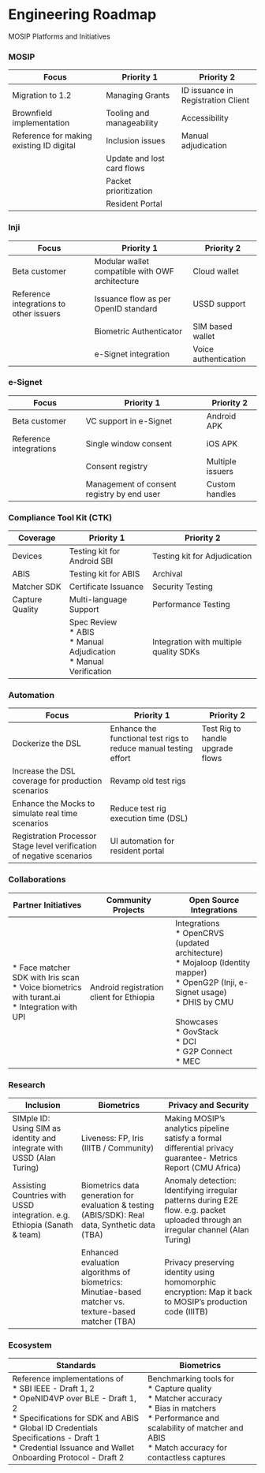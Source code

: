 # Engineering Roadmap

MOSIP Platforms and Initiatives

### MOSIP

|        Focus       |    Priority 1     |     Priority 2     |
|--------------------|-------------------|--------------------|
|Migration to 1.2    |   Managing Grants | ID issuance in Registration Client|
|Brownfield implementation|Tooling and manageability| Accessibility|
|Reference for making existing ID digital|Inclusion issues|Manual adjudication|
||Update and lost card flows||
||Packet prioritization||
||Resident Portal||


### Inji

|        Focus       |    Priority 1     |     Priority 2     |
|--------------------|-------------------|--------------------|
|Beta customer|Modular wallet compatible with OWF architecture|Cloud wallet|
|Reference integrations to other issuers|Issuance flow as per OpenID standard|USSD support|
||Biometric Authenticator|SIM based wallet|
||e-Signet integration|Voice authentication|


### e-Signet

|        Focus       |    Priority 1     |     Priority 2     |
|--------------------|-------------------|--------------------|
|Beta customer|VC support in e-Signet|Android APK|
|Reference integrations|Single window consent|iOS APK|
||Consent registry|Multiple issuers|
||Management of consent registry by end user|Custom handles|


### Compliance Tool Kit (CTK)

|        Coverage      |    Priority 1     |     Priority 2     |
|--------------------|-------------------|--------------------|
|Devices|Testing kit for Android SBI|Testing kit for Adjudication|
|ABIS|Testing kit for ABIS|Archival|
|Matcher SDK|Certificate Issuance|Security Testing|
|Capture Quality|Multi-language Support|Performance Testing|
||Spec Review<br>* ABIS<br>* Manual Adjudication<br>* Manual Verification|Integration with multiple quality SDKs|


### Automation

|    Focus      |    Priority 1     |     Priority 2     |
|--------------------|-------------------|--------------------|
|Dockerize the DSL|Enhance the functional test rigs to reduce manual testing effort|Test Rig to handle upgrade flows|
|Increase the DSL coverage for production scenarios|Revamp old test rigs||
|Enhance the Mocks to simulate real time scenarios|Reduce test rig execution time (DSL)||
|Registration Processor Stage level verification of negative scenarios|UI automation for resident portal||


### Collaborations

|    Partner Initiatives    | Community Projects| Open Source Integrations|
|--------------------|-------------------|--------------------|
|* Face matcher SDK with Iris scan<br>* Voice biometrics with turant.ai<br>* Integration with UPI| Android registration client for Ethiopia|Integrations<br>* OpenCRVS (updated architecture)<br>* Mojaloop (Identity mapper)<br>* OpenG2P (Inji, e-Signet usage)<br>* DHIS by CMU<br><br>Showcases<br>* GovStack<br>* DCI<br>* G2P Connect<br> * MEC|


### Research

|   Inclusion   | Biometrics| Privacy and Security|
|--------------------|-------------------|--------------------|
|SIMple ID: Using SIM as identity and integrate with USSD (Alan Turing)|Liveness: FP, Iris (IIITB / Community)|Making MOSIP’s analytics pipeline satisfy a formal differential privacy guarantee- Metrics Report (CMU Africa)|
|Assisting Countries with USSD integration. e.g. Ethiopia (Sanath & team)|Biometrics data generation for evaluation & testing (ABIS/SDK): Real data, Synthetic data (TBA)|Anomaly detection: Identifying irregular patterns during E2E flow. e.g. packet uploaded through an irregular channel (Alan Turing)|
||Enhanced evaluation algorithms of biometrics: Minutiae-based matcher vs. texture-based matcher (TBA)|Privacy preserving identity using homomorphic encryption: Map it back to MOSIP’s production code (IIITB)|


### Ecosystem

|  Standards   | Biometrics| 
|--------------------|-------------------|
|Reference implementations of <br> * SBI IEEE - Draft 1, 2<br> * OpeNID4VP over BLE - Draft 1, 2 <br> * Specifications for SDK and ABIS<br> * Global ID Credentials Specifications - Draft 1<br>* Credential Issuance and Wallet Onboarding Protocol - Draft 2| Benchmarking tools for <br> * Capture quality<br> * Matcher accuracy<br> * Bias in matchers<br> * Performance and scalability of matcher and ABIS<br> * Match accuracy for contactless captures|












